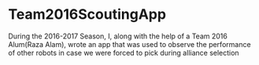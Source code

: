 # Team2016ScoutingApp
During the 2016-2017 Season, I, along with the help of a Team 2016 Alum(Raza Alam), wrote an app that was used to observe 
the performance of other robots in case we were forced to pick during alliance selection
